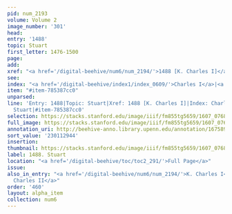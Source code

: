 ```yaml
---
pid: num_2193
volume: Volume 2
image_number: '301'
head:
entry: '1488'
topic: Stuart
first_letter: 1476-1500
page:
add:
xref: "<a href='/digital-beehive/num6/num_2194/'>1488 [K. Charles I]</a>"
see:
index: "<a href='/digital-beehive/index1/index_0609/'>Charles I</a>|<a href='/digital-beehive/index4/index_3945/'>Stuart</a>"
item: "#item-785387cc0"
unparsed:
line: 'Entry: 1488|Topic: Stuart|Xref: 1488 [K. Charles I]|Index: Charles I|Index:
  Stuart|#item-785387cc0'
selection: https://stacks.stanford.edu/image/iiif/fm855tg5659/1607_0768/492,2944,2730,322/full/0/default.jpg
full_image: https://stacks.stanford.edu/image/iiif/fm855tg5659/1607_0768/full/full/0/default.jpg
annotation_uri: http://beehive-anno.library.upenn.edu/annotation/1675890241821
sort_value: '230112944'
insertion:
thumbnail: https://stacks.stanford.edu/image/iiif/fm855tg5659/1607_0768/492,2944,600,180/250,/0/default.jpg
label: 1488. Stuart
location: "<a href='/digital-beehive/toc/toc2_291/'>Full Page</a>"
issue:
also_in_entry: "<a href='/digital-beehive/num6/num_2194/'>K. Charles I</a>|<a href='/digital-beehive/num6/num_2195/'>K.
  Charles II</a>"
order: '460'
layout: alpha_item
collection: num6
---
```

